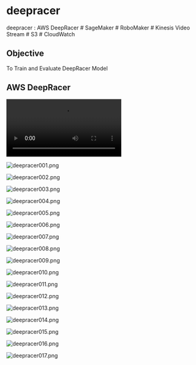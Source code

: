 # deepracer
deepracer : AWS DeepRacer # SageMaker # RoboMaker # Kinesis Video Stream # S3 # CloudWatch

## Objective
To Train and Evaluate DeepRacer Model

## AWS DeepRacer

![deepracer1-video.mp4](./media/deepracer1-video.mp4)

![deepracer001.png](./media/deepracer001.png)

![deepracer002.png](./media/deepracer002.png)

![deepracer003.png](./media/deepracer003.png)

![deepracer004.png](./media/deepracer004.png)

![deepracer005.png](./media/deepracer005.png)

![deepracer006.png](./media/deepracer006.png)

![deepracer007.png](./media/deepracer007.png)

![deepracer008.png](./media/deepracer008.png)

![deepracer009.png](./media/deepracer009.png)

![deepracer010.png](./media/deepracer010.png)

![deepracer011.png](./media/deepracer011.png)

![deepracer012.png](./media/deepracer012.png)

![deepracer013.png](./media/deepracer013.png)

![deepracer014.png](./media/deepracer014.png)

![deepracer015.png](./media/deepracer015.png)

![deepracer016.png](./media/deepracer016.png)

![deepracer017.png](./media/deepracer017.png)